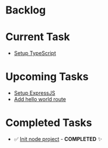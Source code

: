 # Backlog

# Current Task

- [Setup TypeScript](./setup-typescript.md)

# Upcoming Tasks

- [Setup ExpressJS](./setup-expressjs.md)
- [Add hello world route](./add-hello-world-route.md)

# Completed Tasks

- ✅ [Init node project](./init-node-project.md) - **COMPLETED** ✨